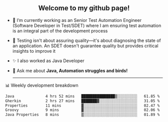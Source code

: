 <h2 align="center">Welcome to my github page!</h2>

- 🔭 I’m currently working as an Senior Test Automation Engineer (Software Developer in Test/SDET) where I am ensuring test automation is an integral part of the development process
- 🎩 Testing isn't about assuring quality—it's about diagnosing the state of an application. An SDET doesn't guarantee quality but provides critical insights to improve it
- ✨ I also worked as Java Developer
- 💬 Ask me about **Java, Automation struggles and birds!**
  
  -------
  
📊 Weekly development breakdown

<!--START_SECTION:waka-->

```txt
Java              4 hrs 52 mins   ███████████████▒░░░░░░░░░   61.85 %
Gherkin           2 hrs 27 mins   ███████▓░░░░░░░░░░░░░░░░░   31.05 %
Properties        11 mins         ▓░░░░░░░░░░░░░░░░░░░░░░░░   02.47 %
Groovy            9 mins          ▓░░░░░░░░░░░░░░░░░░░░░░░░   02.06 %
Java Properties   8 mins          ▒░░░░░░░░░░░░░░░░░░░░░░░░   01.89 %
```

<!--END_SECTION:waka-->
